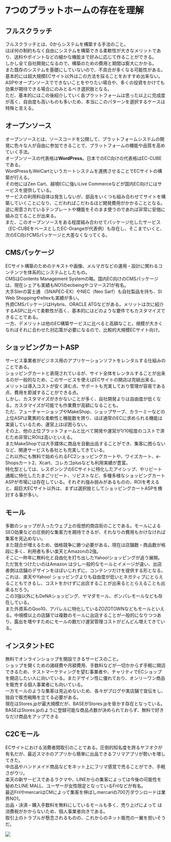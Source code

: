 # 7つのプラットホームの存在を理解

## フルスクラッチ
フルスクラッチとは、0からシステムを構築する手法のこと。<br>
ほぼ何の制約もなく自由にシステムを構築できる柔軟性が大きなメリットであり、送料やポイントなどの細かな機能まで好みに応じて作ることができる。<br>
しかし全て自社開発になるので、構築のための費用と期間は膨大にかかる。<br>
また既存のシステムを基礎にしていないので、不具合が多くなる可能性がある。基本的には超大規模ECサイト以外はこの方法を採ることをおすすめ出来ない。<br>
ASPやオープンソースでできないことをやりたい場合や、多くの投資をかけても効果が期待できる場合にのみとるべき選択肢となる。<br>
ただ、基本的にはこの後紹介していく各プラットフォームは思った以上に完成度が高く、自由度も高いものも多いため、本当にこのパターンを選択するケースは特殊と言える。

## オープンソース
オープンソースとは、ソースコードを公開して、プラットフォームシステムの開発に色々な人が自由に参加できることで、プラットフォームの機能や品質を高めていく手法。<br>
オープンソースの代表格は<strong>WordPress</strong>。日本でのEC向けの代表格はEC-CUBEである。<br>
WordPressもWelCartというカートシステムを連携させることでECサイトの構築が行える。<br>
その他にはZen Cart、越境ECに強いLive Commerceなどが国内EC向けにはサービスを提供している。<br>
サービスの利用料自体は発生しないが、部品をいくつも組み合わせてサイトを構築していくことになり、こだわればこだわるほど開発費用がかかることとなる。<br>
逆に用意されているテンプレートや機能をそのまま使うのであれば非常に安価に組み立てることが出来る。<br>
また、このオープンソースをある程度組み合わせてパッケージ化したサービス（EC-CUBEをベースとしたEC-Orangeが代表例）も存在し、そこまでいくと、次のEC向けCMSパッケージと大差なくなってくる。

## CMSパッケージ
ECサイト構築のためのテキストや画像、メルマガなどの運用・設計に関わるコンテンツを体系的にシステムとしたもの。<br>
CMSはContents Management Systemの略。国内EC向けのCMSパッケージは、現在シェアも実績もNO1のecbeingやコマース21が有名。<br>
大手SIerの富士通 （SNAPEC-EX）やNEC（Neo Sarf）も自社製品を持ち、SI Web Shoppingやeltexも実績が多い。<br>
外資CMSパッケージはHybris、ORACLE ATGなどがある。メリットは次に紹介するASPに比べて柔軟性が高く、基本的にはどのような要件でもカスタマイズできることである。<br>
一方、デメリットは他のEC構築サービスに比べると高額なこと。規模が大きくなればそれに合わせた対応策が必要になるので、比較的大規模ECサイト向け。

## ショッピングカートASP
サービス事業者がビジネス用のアプリケーションソフトをレンタルする仕組みのことである。<br>
ショッピングカートと表現されているが、サイト全体をレンタルすることが出来るのが一般的なため、このサービスを使えばECサイトの開店は完結出来る。<br>
メリットは導入コストが安く済む点、サポートも充実しており管理が容易である点、費用を節減することができる点。<br>
しかし、カスタマイズがきかないことが多く、自社開発よりは自由度が低くなる。カスタマイズが可能でも作業費が高額になることも。<br>
ただ、フューチャーショップやMakeShop、ショップサーブ、カラーミーなどの上位ASPは驚異的な柔軟性と機能数を誇り、ほぼ通常のECに求められる機能は実装しているため、運営上ほぼ困らない。<br>
その上、他の上位プラットフォームと比べて開発や運営が1/10程度のコストで済むため非常にROIは高いといえる。<br>
またMakeShopでは大手媒体に商品を自動出品することができ、集客に困らないなど、関連サービスも各社とも充実してきている。<br>
これ以外にも無料で始められるFC2ショッピングカートや、ワイズカート、e-Shopsカート2、Xcart、コレカゴplusなども利用実績が豊富。<br>
特化型としては、レスポンシブのECサイトに特化したアイシップ、やリピート通販に特化したたまごリピート、リピストなど、多種多様なショッピングカートASPが市場には存在している。それぞれ強み弱みがあるものの、ROIを考えると、超巨大ECサイト以外は、まずは選択肢としてショッピングカートASPを検討する事が多い。

## モール
多数のショップが入ったウェブ上の仮想的商店街のことである。モールによるSEO効果などの圧倒的な集客力を期待できるが、それなりの費用もかけなければ集客を見込めない。<br>
また競合が増えるため、価格競争に勝つ必要がある。現在は店舗数・商品数が格段に多く、利用者も多い楽天とAmazonの2強。<br>
そこに一昨年に無料化と自由化を打ち出したYahoo!ショッピングが追う展開。<br>
ただ気をつけたいのはAmazon は少し一般的なモールとイメージが違い、出店者側は店舗のデザインをほぼいじれずに、コンテンツだけを提供する形となる。<br>
これは、楽天やYahoo! ショッピングよりも自由度が低いとネガティブにとらえることもできるし、コストをかけずに出店することが出来るととらえることも出来るだろう。<br>
この3強以外にもDeNAショッピング、ヤマダモール、ポンパレモールなども存在している。<br>
また外資系のQoo10、アパレルに特化しているZOZOTOWNなどもモールといえる。中規模以上の店舗では複数のモールに出店することが一般的になりつつあり、露出を増やすためにモールの数だけ運営管理コストがどんどん増えてきている。

## インスタントEC
無料でオンラインショップを開設できるサービスのこと。<br>
ショップを開くための諸経費や月額費用、手数料などが一切かからず手軽に開店できるため、テストマーケティングを望む事業者や、チャリティでECショップを開店したい人に向いている。またデザイン性に優れており、オンリーワン商品を販売する個人事業者にも向いている。<br>
一方モールのような集客は見込めないため、各々がブログや実店舗で宣伝をし、独自で販売戦略を立てる必要がある。<br>
現在はStores.jpが最大規模だが、BASEがStores.jpを脅かす存在となっている。<br>
BASEはStores.jpのように登録可能な商品点数が決められておらず、無料で好きなだけ商品をアップできる

## C2Cモール
ECサイトにおける消費者間取引のことである。圧倒的知名度を誇るヤフオクが有名だが、最近スマホのアプリから簡単に出品できるフリマアプリが勢いを増してきた。<br>
中古品やハンドメイド商品などをネット上にフリマ感覚で売ることができ、手軽さがウリ。<br>
楽天の新サービスであるラクマや、LINEからの集客によっては今後の可能性を秘めたLINE MALL、ユーザーが女性限定となっているFrilなどが有名。<br>
最近FrilやmercariはCMによって集客を伸ばしmercariの700万ダウンロードは業界NO1。<br>
出品・決済・購入手数料を無料にしているモールも多く、売り上げによって は消費税がかからないため、個人事業者向きである。<br>
取引上のトラブルが懸念されるものの、これからのネット販売の一翼を担いそうだ。

<img src="https://ecclab.empowershop.co.jp/wordpress/wp-content/uploads/2015/01/pf000-800x492.png">
